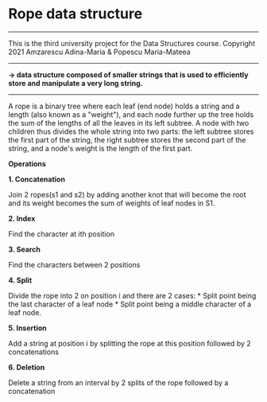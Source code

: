 # Rope data structure
_______________________________________________________________________________________________________________________
This is the third university project for the Data Structures course.
Copyright 2021 Amzarescu Adina-Maria & Popescu Maria-Mateea
_______________________________________________________________________________________________________________________
__-> data structure composed of smaller strings that is used to efficiently store and manipulate a very long string.__
_______________________________________________________________________________________________________________________

A rope is a binary tree where each leaf (end node) holds a string and a length (also known as a "weight"), and each
node further up the tree holds the sum of the lengths of all the leaves in its left subtree. A node with two children
thus divides the whole string into two parts: the left subtree stores the first part of the string, the right subtree
stores the second part of the string, and a node's weight is the length of the first part.

__Operations__

  __1. Concatenation__
  
   Join 2 ropes(s1 and s2) by adding another knot that
will become the root and its weight becomes the sum of weights of leaf
nodes in S1.

__2. Index__

  Find the character at ith position
  
__3. Search__

  Find the characters between 2 positions

__4. Split__

  Divide the rope into 2 on position i and there are 2 cases:
      * Split point being the last character of a leaf node
      * Split point being a middle character of a leaf node.

__5. Insertion__

  Add a string at position i by splitting the rope at this
position followed by 2 concatenations

__6. Deletion__

  Delete a string from an interval by 2 splits of the rope
followed by a concatenation
